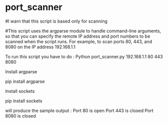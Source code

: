 # port_scanner

#I warn that this script is based only for scanning

#This script uses the argparse module to handle command-line arguments, so that you can specify the remote IP address and port numbers to be scanned when the script runs. For example, to scan ports 80, 443, and 8080 on the IP address 192.168.1.1

To run this script you have to do : Python port_scanner.py 192.168.1.1 80 443 8080

Install argparse 

pip install argparse

Install sockets

pip install sockets

will produce the sample output : 
Port 80 is open
Port 443 is closed
Port 8080 is closed
